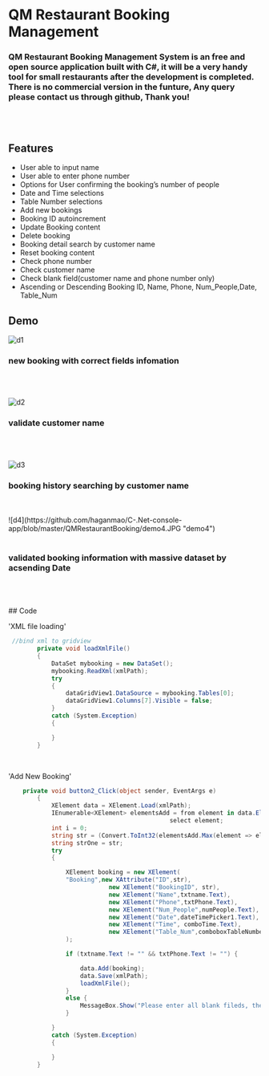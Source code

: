 # QM Restaurant Booking Management 
### QM Restaurant Booking Management System is an free and open source application built with C#, it will be a very handy tool for small restaurants after the development is completed. There is no commercial version in the funture, Any query please contact us through github, Thank you!

<br>
<br>

## Features
*	User able to input name
*	User able to enter phone number
*	Options for User confirming the booking’s number of people
*	Date and Time selections
*	Table Number selections
*	Add new bookings
*	Booking ID autoincrement 
*	Update Booking content
*	Delete booking 
*	Booking detail search by customer name
*	Reset booking content
*	Check phone number 
*	Check customer name
*	Check blank field(customer name and phone number only)
*	Ascending or Descending Booking ID, Name, Phone, Num_People,Date, Table_Num



## Demo

![d1](https://github.com/haganmao/C-.Net-console-app/blob/master/QMRestaurantBooking/demo1.JPG "demo1") 
### new booking with correct fields infomation
<br>
<br>

![d2](https://github.com/haganmao/C-.Net-console-app/blob/master/QMRestaurantBooking/demo2.JPG "demo2")
### validate customer name
<br>
<br>

![d3](https://github.com/haganmao/C-.Net-console-app/blob/master/QMRestaurantBooking/demo3.JPG "demo3")

### booking history searching by customer name
<br>
<br>
![d4](https://github.com/haganmao/C-.Net-console-app/blob/master/QMRestaurantBooking/demo4.JPG "demo4")
<br>
<br>

### validated booking information with massive dataset by acsending Date


<br>
<br>
<br>
## Code

'XML file loading'

```C#
 //bind xml to gridview
        private void loadXmlFile()
        {
            DataSet mybooking = new DataSet();
            mybooking.ReadXml(xmlPath);
            try
            {
                dataGridView1.DataSource = mybooking.Tables[0];
                dataGridView1.Columns[7].Visible = false;
            }
            catch (System.Exception)
            {

            }
        }
```

<br>

'Add New Booking'

```C#
    private void button2_Click(object sender, EventArgs e)
        {
            XElement data = XElement.Load(xmlPath);
            IEnumerable<XElement> elementsAdd = from element in data.Elements("Booking")
                                             select element;
            int i = 0;
            string str = (Convert.ToInt32(elementsAdd.Max(element => element.Attribute("ID").Value)) + (i+1)).ToString("00");
            string strOne = str;
            try
            {

                XElement booking = new XElement(
                "Booking",new XAttribute("ID",str),
                            new XElement("BookingID", str),
                            new XElement("Name",txtname.Text),
                            new XElement("Phone",txtPhone.Text),                       
                            new XElement("Num_People",numPeople.Text),
                            new XElement("Date",dateTimePicker1.Text),
                            new XElement("Time", comboTime.Text),
                            new XElement("Table_Num",comboboxTableNumber.Text)               
                );

                if (txtname.Text != "" && txtPhone.Text != "") { 

                    data.Add(booking);
                    data.Save(xmlPath);
                    loadXmlFile();
                }
                else {
                    MessageBox.Show("Please enter all blank fileds, then click Add Button!Thank you");
                }

            }
            catch (System.Exception)
            {

            }
        }
```

